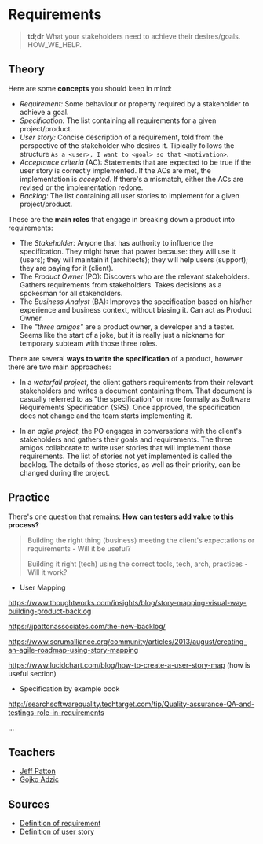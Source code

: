 # Requirements

> **td;dr** What your stakeholders need to achieve their desires/goals. HOW_WE_HELP.

## Theory

Here are some **concepts** you should keep in mind:

- *Requirement:* Some behaviour or property required by a stakeholder to achieve a goal.
- *Specification:* The list containing all requirements for a given project/product.
- *User story:* Concise description of a requirement, told from the perspective of the stakeholder who desires it. Tipically follows the structure `As a <user>, I want to <goal> so that <motivation>`.
- *Acceptance criteria* (AC): Statements that are expected to be true if the user story is correctly implemented. If the ACs are met, the implementation is *accepted*. If there's a mismatch, either the ACs are revised or the implementation redone.
- *Backlog:* The list containing all user stories to implement for a given project/product.

These are the **main roles** that engage in breaking down a product into requirements:

- The *Stakeholder:* Anyone that has authority to influence the specification. They might have that power because: they will use it (users); they will maintain it (architects); they will help users (support); they are paying for it (client).
- The *Product Owner* (PO): Discovers who are the relevant stakeholders. Gathers requirements from stakeholders. Takes decisions as a spokesman for all stakeholders.
- The *Business Analyst* (BA): Improves the specification based on his/her experience and business context, without biasing it. Can act as Product Owner.
- The *"three amigos"* are a product owner, a developer and a tester. Seems like the start of a joke, but it is really just a nickname for temporary subteam with those three roles.

There are several **ways to write the specification** of a product, however there are two main approaches:

- In a *waterfall project*, the client gathers requirements from their relevant stakeholders and writes a document containing them. That document is casually referred to as "the specification" or more formally as Software Requirements Specification (SRS). Once approved, the specification does not change and the team starts implementing it.


- In an *agile project*, the PO engages in conversations with the client's stakeholders and gathers their goals and requirements. The three amigos collaborate to write user stories that will implement those requirements. The list of stories not yet implemented is called the backlog. The details of those stories, as well as their priority, can be changed during the project.

## Practice

There's one question that remains: **How can testers add value to this process?**

> Building the right thing (business) meeting the client's expectations or requirements - Will it be useful?
>
> Building it right (tech) using the correct tools, tech, arch, practices - Will it work?

- User Mapping

https://www.thoughtworks.com/insights/blog/story-mapping-visual-way-building-product-backlog

https://jpattonassociates.com/the-new-backlog/

https://www.scrumalliance.org/community/articles/2013/august/creating-an-agile-roadmap-using-story-mapping

https://www.lucidchart.com/blog/how-to-create-a-user-story-map (how is useful section)

- Specification by example book

http://searchsoftwarequality.techtarget.com/tip/Quality-assurance-QA-and-testings-role-in-requirements

...

## Teachers

- [Jeff Patton](https://jpattonassociates.com/blog/)
- [Gojko Adzic](https://gojko.net/books/)

## Sources

- [Definition of requirement](http://www.iiba.org/babok-guide/babok-guide-v2/babok-guide-online/chapter-one-introduction/1-3-key-concepts.aspx)
- [Definition of user story](https://www.mountaingoatsoftware.com/agile/user-stories)


